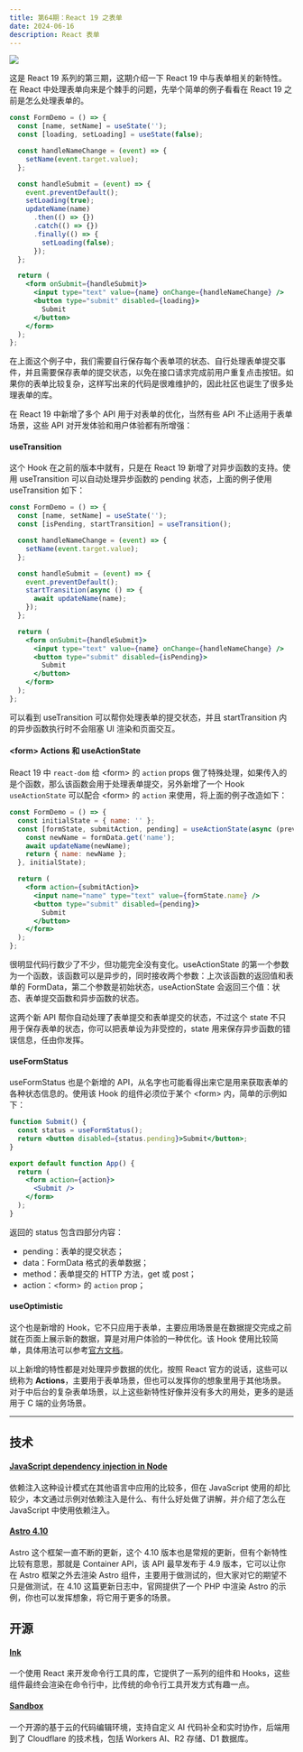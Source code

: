 ```yaml
---
title: 第64期：React 19 之表单
date: 2024-06-16
description: React 表单
---
```


![](/static/weekly/issue-64-cover.jpg)

这是 React 19 系列的第三期，这期介绍一下 React 19 中与表单相关的新特性。在 React 中处理表单向来是个棘手的问题，先举个简单的例子看看在 React 19 之前是怎么处理表单的。

```jsx
const FormDemo = () => {
  const [name, setName] = useState('');
  const [loading, setLoading] = useState(false);

  const handleNameChange = (event) => {
    setName(event.target.value);
  };

  const handleSubmit = (event) => {
    event.preventDefault();
    setLoading(true);
    updateName(name)
      .then(() => {})
      .catch(() => {})
      .finally(() => {
        setLoading(false);
      });
  };

  return (
    <form onSubmit={handleSubmit}>
      <input type="text" value={name} onChange={handleNameChange} />
      <button type="submit" disabled={loading}>
        Submit
      </button>
    </form>
  );
};
```

在上面这个例子中，我们需要自行保存每个表单项的状态、自行处理表单提交事件，并且需要保存表单的提交状态，以免在接口请求完成前用户重复点击按钮。如果你的表单比较复杂，这样写出来的代码是很难维护的，因此社区也诞生了很多处理表单的库。

在 React 19 中新增了多个 API 用于对表单的优化，当然有些 API 不止适用于表单场景，这些 API 对开发体验和用户体验都有所增强：

#### useTransition

这个 Hook 在之前的版本中就有，只是在 React 19 新增了对异步函数的支持。使用 useTransition 可以自动处理异步函数的 pending 状态，上面的例子使用 useTransition 如下：

```jsx
const FormDemo = () => {
  const [name, setName] = useState('');
  const [isPending, startTransition] = useTransition();

  const handleNameChange = (event) => {
    setName(event.target.value);
  };

  const handleSubmit = (event) => {
    event.preventDefault();
    startTransition(async () => {
      await updateName(name);
    });
  };

  return (
    <form onSubmit={handleSubmit}>
      <input type="text" value={name} onChange={handleNameChange} />
      <button type="submit" disabled={isPending}>
        Submit
      </button>
    </form>
  );
};
```

可以看到 useTransition 可以帮你处理表单的提交状态，并且 startTransition 内的异步函数执行时不会阻塞 UI 渲染和页面交互。

#### \<form\> Actions 和 useActionState

React 19 中 `react-dom` 给 \<form\> 的 `action` props 做了特殊处理，如果传入的是个函数，那么该函数会用于处理表单提交，另外新增了一个 Hook `useActionState` 可以配合 \<form\> 的 `action` 来使用，将上面的例子改造如下：

```jsx
const FormDemo = () => {
  const initialState = { name: '' };
  const [formState, submitAction, pending] = useActionState(async (prevState, formData) => {
    const newName = formData.get('name');
    await updateName(newName);
    return { name: newName };
  }, initialState);

  return (
    <form action={submitAction}>
      <input name="name" type="text" value={formState.name} />
      <button type="submit" disabled={pending}>
        Submit
      </button>
    </form>
  );
};
```

很明显代码行数少了不少，但功能完全没有变化。useActionState 的第一个参数为一个函数，该函数可以是异步的，同时接收两个参数：上次该函数的返回值和表单的 FormData，第二个参数是初始状态，useActionState 会返回三个值：状态、表单提交函数和异步函数的状态。

这两个新 API 帮你自动处理了表单提交和表单提交的状态，不过这个 state 不只用于保存表单的状态，你可以把表单设为非受控的，state 用来保存异步函数的错误信息，任由你发挥。

#### useFormStatus

useFormStatus 也是个新增的 API，从名字也可能看得出来它是用来获取表单的各种状态信息的。使用该 Hook 的组件必须位于某个 \<form\> 内，简单的示例如下：

```jsx
function Submit() {
  const status = useFormStatus();
  return <button disabled={status.pending}>Submit</button>;
}

export default function App() {
  return (
    <form action={action}>
      <Submit />
    </form>
  );
}
```

返回的 status 包含四部分内容：

- pending：表单的提交状态；
- data：FormData 格式的表单数据；
- method：表单提交的 HTTP 方法，get 或 post；
- action：\<form\> 的 `action` prop；

#### useOptimistic

这个也是新增的 Hook，它不只应用于表单，主要应用场景是在数据提交完成之前就在页面上展示新的数据，算是对用户体验的一种优化。该 Hook 使用比较简单，具体用法可以参考[官方文档](https://react.dev/reference/react/useOptimistic)。

以上新增的特性都是对处理异步数据的优化，按照 React 官方的说话，这些可以统称为 **Actions**，主要用于表单场景，但也可以发挥你的想象里用于其他场景。对于中后台的复杂表单场景，以上这些新特性好像并没有多大的用处，更多的是适用于 C 端的业务场景。

<hr />

## 技术

#### [JavaScript dependency injection in Node](https://tsh.io/blog/dependency-injection-in-node-js/)

依赖注入这种设计模式在其他语言中应用的比较多，但在 JavaScript 使用的却比较少，本文通过示例对依赖注入是什么、有什么好处做了讲解，并介绍了怎么在 JavaScript 中使用依赖注入。

#### [Astro 4.10](https://astro.build/blog/astro-4100/)

Astro 这个框架一直不断的更新，这个 4.10 版本也是常规的更新，但有个新特性比较有意思，那就是 Container API，该 API 最早发布于 4.9 版本，它可以让你在 Astro 框架之外去渲染 Astro 组件，主要用于做测试的，但大家对它的期望不只是做测试，在 4.10 这篇更新日志中，官网提供了一个 PHP 中渲染 Astro 的示例，你也可以发挥想象，将它用于更多的场景。

## 开源

#### [Ink](https://github.com/vadimdemedes/ink)

一个使用 React 来开发命令行工具的库，它提供了一系列的组件和 Hooks，这些组件最终会渲染在命令行中，比传统的命令行工具开发方式有趣一点。

#### [Sandbox](https://github.com/ishaan1013/sandbox)

一个开源的基于云的代码编辑环境，支持自定义 AI 代码补全和实时协作，后端用到了 Cloudflare 的技术栈，包括 Workers AI、R2 存储、D1 数据库。
